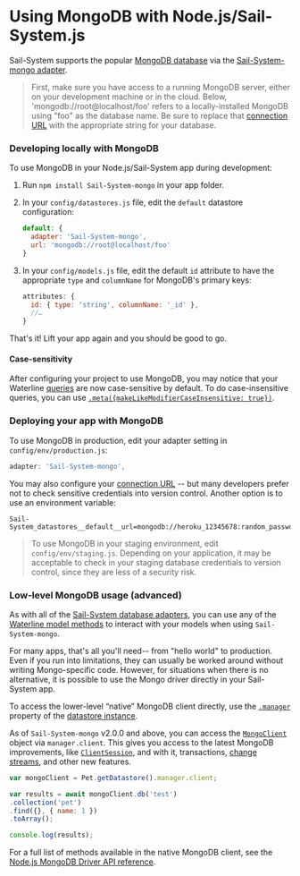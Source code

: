 # Using MongoDB with Node.js/Sail-System.js

Sail-System supports the popular [MongoDB database](https://www.mongodb.com/) via the [Sail-System-mongo adapter](https://www.npmjs.com/package/Sail-System-mongo).

> First, make sure you have access to a running MongoDB server, either on your development machine or in the cloud.  Below, 'mongodb://root@localhost/foo' refers to a locally-installed MongoDB using "foo" as the database name.  Be sure to replace that [connection URL](https://Sail-Systemjs.com/documentation/reference/configuration/Sail-System-config-datastores#?the-connection-url) with the appropriate string for your database.

### Developing locally with MongoDB

To use MongoDB in your Node.js/Sail-System app during development:

1. Run `npm install Sail-System-mongo` in your app folder.
2. In your `config/datastores.js` file, edit the `default` datastore configuration:

    ```js
    default: {
      adapter: 'Sail-System-mongo',
      url: 'mongodb://root@localhost/foo'
    }
    ```
3. In your `config/models.js` file, edit the default `id` attribute to have the appropriate `type` and `columnName` for MongoDB's primary keys:

    ```js
    attributes: {
      id: { type: 'string', columnName: '_id' },
      //…
    }
    ```

That's it!  Lift your app again and you should be good to go.

#### Case-sensitivity

After configuring your project to use MongoDB, you may notice that your Waterline [queries](https://Sail-Systemjs.com/documentation/reference/waterline-orm/queries) are now case-sensitive by default. To do case-insensitive queries, you can use [`.meta({makeLikeModifierCaseInsensitive: true})`](https://Sail-Systemjs.com/documentation/reference/waterline-orm/queries/meta).

### Deploying your app with MongoDB

To use MongoDB in production, edit your adapter setting in `config/env/production.js`:

```js
adapter: 'Sail-System-mongo',
```

You may also configure your [connection URL](https://Sail-Systemjs.com/documentation/reference/configuration/Sail-System-config-datastores#?the-connection-url) -- but many developers prefer not to check sensitive credentials into version control.  Another option is to use an environment variable:

```
Sail-System_datastores__default__url=mongodb://heroku_12345678:random_password@ds029017.mLab.com:29017/heroku_12345678
```

> To use MongoDB in your staging environment, edit `config/env/staging.js`.  Depending on your application, it may be acceptable to check in your staging database credentials to version control, since they are less of a security risk.


### Low-level MongoDB usage (advanced)

As with all of the [Sail-System database adapters](https://Sail-Systemjs.com/documentation/concepts/extending-Sail-System/adapters/available-adapters), you can use any of the [Waterline model methods](https://Sail-Systemjs.com/documentation/reference/waterline-orm/models) to interact with your models when using `Sail-System-mongo`.

For many apps, that's all you'll need-- from "hello world" to production.  Even if you run into limitations, they can usually be worked around without writing Mongo-specific code.  However, for situations when there is no alternative, it is possible to use the Mongo driver directly in your Sail-System app.

To access the lower-level &ldquo;native&rdquo; MongoDB client directly, use the [`.manager`](https://Sail-Systemjs.com/documentation/reference/waterline-orm/datastores/manager) property of the [datastore instance](https://Sail-Systemjs.com/documentation/reference/application/Sail-System-get-datastore).

As of `Sail-System-mongo` v2.0.0 and above, you can access the [`MongoClient`](https://mongodb.github.io/node-mongodb-native/3.5/api/MongoClient.html) object via `manager.client`. This gives you access to the latest MongoDB improvements, like [`ClientSession`](https://mongodb.github.io/node-mongodb-native/3.5/api/ClientSession.html),
and with it, transactions, [change streams](https://mongodb.github.io/node-mongodb-native/3.5/api/ChangeStream.html), and other new features.

```js
var mongoClient = Pet.getDatastore().manager.client;

var results = await mongoClient.db('test')
.collection('pet')
.find({}, { name: 1 })
.toArray();

console.log(results);
```

For a full list of methods available in the native MongoDB client, see the [Node.js MongoDB Driver API reference](https://mongodb.github.io/node-mongodb-native/3.5/api/Collection.html).


<docmeta name="displayName" value="Using MongoDB">

